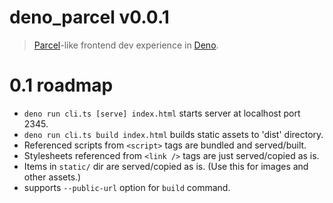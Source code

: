 # deno_parcel v0.0.1

> [Parcel][]-like frontend dev experience in [Deno][].

# 0.1 roadmap

- `deno run cli.ts [serve] index.html` starts server at localhost port 2345.
- `deno run cli.ts build index.html` builds static assets to 'dist' directory.
- Referenced scripts from `<script>` tags are bundled and served/built.
- Stylesheets referenced from `<link />` tags are just served/copied as is.
- Items in `static/` dir are served/copied as is. (Use this for images and other assets.)
- supports `--public-url` option for `build` command.

[Parcel]: https://parceljs.org/
[Deno]: https://deno.land/

